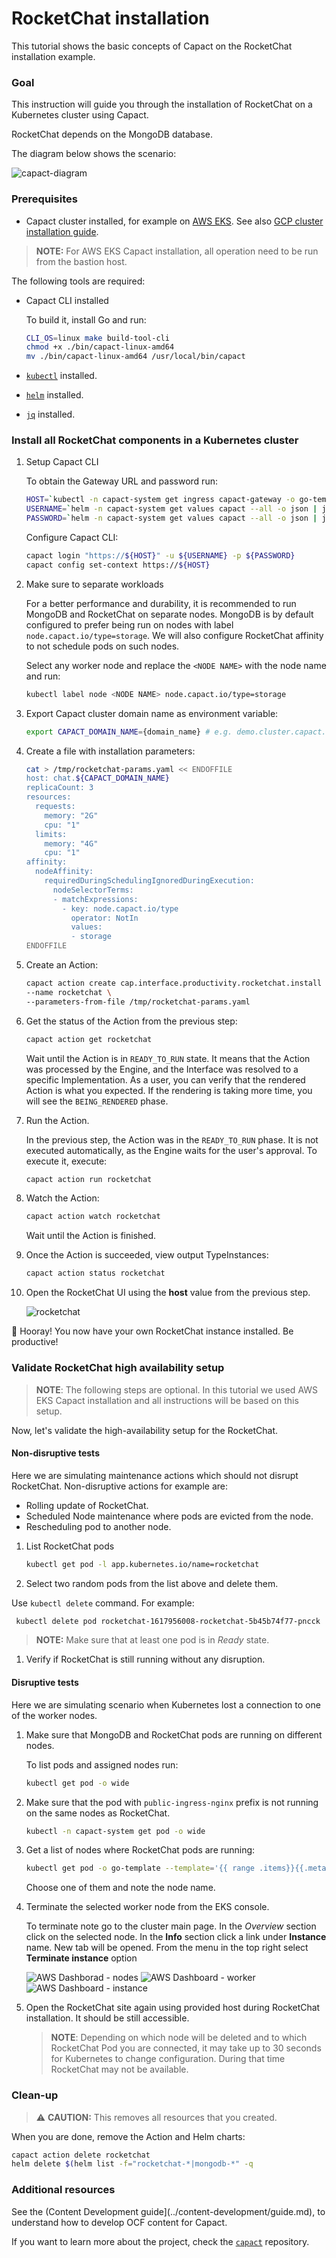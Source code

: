 # RocketChat installation

This tutorial shows the basic concepts of Capact on the RocketChat installation example.

### Goal

This instruction will guide you through the installation of RocketChat on a Kubernetes cluster using Capact. 

RocketChat depends on the MongoDB database.

The diagram below shows the scenario:

![capact-diagram](./assets/capact-diagram.svg)

###  Prerequisites

* Capact cluster installed, for example on [AWS EKS](../installation/aws-eks.md). See also [GCP cluster installation guide](../installation/gcp-gke.md).

> **NOTE:** For AWS EKS Capact installation, all operation need to be run from the bastion host.

The following tools are required:

* Capact CLI installed

  To build it, install Go and run:

  ```bash
  CLI_OS=linux make build-tool-cli
  chmod +x ./bin/capact-linux-amd64
  mv ./bin/capact-linux-amd64 /usr/local/bin/capact
  ```

* [`kubectl`](https://kubernetes.io/docs/tasks/tools/install-kubectl/) installed.
* [`helm`](https://helm.sh/docs/intro/install/) installed.
* [`jq`](https://stedolan.github.io/jq/) installed.

### Install all RocketChat components in a Kubernetes cluster


1. Setup Capact CLI

    To obtain the Gateway URL and password run:
    
    ```bash
    HOST=`kubectl -n capact-system get ingress capact-gateway -o go-template --template="{{ (index .spec.rules 0).host }}"`
    USERNAME=`helm -n capact-system get values capact --all -o json | jq .global.gateway.auth.username -r`
    PASSWORD=`helm -n capact-system get values capact --all -o json | jq .global.gateway.auth.password -r`
    ```

    Configure Capact CLI:

    ```bash
    capact login "https://${HOST}" -u ${USERNAME} -p ${PASSWORD}
    capact config set-context https://${HOST}
    ```

1. Make sure to separate workloads

   For a better performance and durability, it is recommended to run MongoDB and RocketChat on separate nodes. MongoDB is by default configured to prefer being run on nodes with label `node.capact.io/type=storage`. We will also configure RocketChat affinity to not schedule pods on such nodes.

   Select any worker node and replace the `<NODE NAME>` with the node name and run:

   ```bash
   kubectl label node <NODE NAME> node.capact.io/type=storage
   ```

1. Export Capact cluster domain name as environment variable:

   ```bash
   export CAPACT_DOMAIN_NAME={domain_name} # e.g. demo.cluster.capact.dev
   ``` 

1. Create a file with installation parameters:

    ```bash
    cat > /tmp/rocketchat-params.yaml << ENDOFFILE
    host: chat.${CAPACT_DOMAIN_NAME}
    replicaCount: 3
    resources:
      requests:
        memory: "2G"
        cpu: "1"
      limits:
        memory: "4G"
        cpu: "1"
    affinity:
      nodeAffinity:
        requiredDuringSchedulingIgnoredDuringExecution:
          nodeSelectorTerms:
          - matchExpressions:
            - key: node.capact.io/type
              operator: NotIn
              values:
              - storage    
    ENDOFFILE
    ```

1. Create an Action:

    ```bash
    capact action create cap.interface.productivity.rocketchat.install \
    --name rocketchat \
    --parameters-from-file /tmp/rocketchat-params.yaml
    ```

1. Get the status of the Action from the previous step:

   ```bash
   capact action get rocketchat
   ```

   Wait until the Action is in `READY_TO_RUN` state. It means that the Action was processed by the Engine, and the Interface was resolved to a specific Implementation. As a user, you can verify that the rendered Action is what you expected. If the rendering is taking more time, you will see the `BEING_RENDERED` phase.

1. Run the Action.
   
   In the previous step, the Action was in the `READY_TO_RUN` phase. It is not executed automatically, as the Engine waits for the user's approval. To execute it, execute:

   ```bash
   capact action run rocketchat
   ```

1. Watch the Action:

   ```bash
   capact action watch rocketchat
   ```

   Wait until the Action is finished.

1. Once the Action is succeeded, view output TypeInstances:

   ```bash
   capact action status rocketchat
   ```

1. Open the RocketChat UI using the **host** value from the previous step.

    ![rocketchat](./assets/rocket-chat.png)

🎉 Hooray! You now have your own RocketChat instance installed. Be productive!

### Validate RocketChat high availability setup

> **NOTE**: The following steps are optional. In this tutorial we used AWS EKS Capact installation and all instructions will be based on this setup.

Now, let's validate the high-availability setup for the RocketChat.

#### Non-disruptive tests

Here we are simulating maintenance actions which should not disrupt RocketChat. Non-disruptive actions for example are:

* Rolling update of RocketChat.
* Scheduled Node maintenance where pods are evicted from the node.
* Rescheduling pod to another node.

1. List RocketChat pods

   ```bash
   kubectl get pod -l app.kubernetes.io/name=rocketchat
   ```

1. Select two random pods from the list above and delete them.

  Use `kubectl delete` command. For example:
  
  ```bash
   kubectl delete pod rocketchat-1617956008-rocketchat-5b45b74f77-pncck
   ```

   > **NOTE:** Make sure that at least one pod is in *Ready* state.

1. Verify if RocketChat is still running without any disruption.

#### Disruptive tests

Here we are simulating scenario when Kubernetes lost a connection to one of the worker nodes.

1. Make sure that MongoDB and RocketChat pods are running on different nodes.

   To list pods and assigned nodes run:

   ```bash
   kubectl get pod -o wide
   ```

1. Make sure that the pod with `public-ingress-nginx` prefix is not running on the same nodes as RocketChat.

   ```bash
   kubectl -n capact-system get pod -o wide
   ```

1. Get a list of nodes where RocketChat pods are running:

   ```bash
   kubectl get pod -o go-template --template='{{ range .items}}{{.metadata.name}} - {{ .spec.nodeName }}{{"\n"}}{{end}}'
   ```

    Choose one of them and note the node name.

1. Terminate the selected worker node from the EKS console.

   To terminate note go to the cluster main page. In the *Overview* section click on the selected node. In the **Info** section click a link under **Instance** name. New tab will be opened. From the menu in the top right select **Terminate instance** option

   ![AWS Dashborad - nodes](./assets/nodes.png)
   ![AWS Dashboard - worker](./assets/worker.png)
   ![AWS Dashboard - instance](./assets/instance.png)
   
1.  Open the RocketChat site again using provided host during RocketChat installation. It should be still accessible.

    > **NOTE**: Depending on which node will be deleted and to which RocketChat Pod you are connected, it may take up to 30 seconds for Kubernetes to change configuration. During that time RocketChat may not be available.


### Clean-up 

>⚠️ **CAUTION:** This removes all resources that you created.

When you are done, remove the Action and Helm charts:

```bash
capact action delete rocketchat
helm delete $(helm list -f="rocketchat-*|mongodb-*" -q
```

###  Additional resources

See the (Content Development guide](../content-development/guide.md), to understand how to develop OCF content for Capact.

If you want to learn more about the project, check the [`capact`](https://github.com/capactio/capact) repository.

